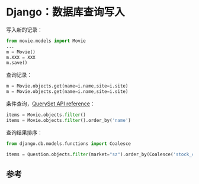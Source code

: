 <!-- toc -->
# Django：数据库查询写入

写入新的记录：

```python
from movie.models import Movie
...
m = Movie()
m.XXX = XXX
m.save()
```

查询记录：

```python
m = Movie.objects.get(name=i.name,site=i.site)
m = Movie.objects.get(name=i.name,site=i.site)
```

条件查询，[QuerySet API reference][1]：

```python
items = Movie.objects.filter()
items = Movie.objects.filter().order_by('name')
```

查询结果排序：

```python
from django.db.models.functions import Coalesce

items = Question.objects.filter(market="sz").order_by(Coalesce('stock_code', 'answer_date').desc())
```

## 参考

[1]: https://docs.djangoproject.com/en/2.2/ref/models/querysets/ "Django: QuerySet API reference"
